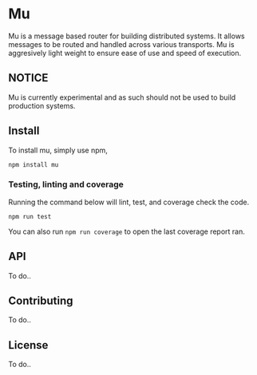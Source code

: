 # Mu
Mu is a message based router for building distributed systems. It allows messages to be routed and handled across various transports. Mu is aggresively light weight to ensure ease of use and speed of execution.

## NOTICE
Mu is currently experimental and as such should not be used to build production systems.

## Install
To install mu, simply use npm,

```
npm install mu
```

### Testing, linting and coverage
Running the command below will lint, test, and coverage check the code.

```
npm run test
```

You can also run `npm run coverage` to open the last coverage report ran.

## API
To do..

## Contributing
To do..

## License
To do..



